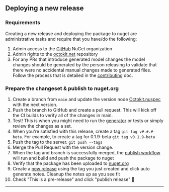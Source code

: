 ## Deploying a new release

### Requirements

Creating a new release and deploying the package to nuget are administrative tasks and require that you have/do the following:
1. Admin access to the [GitHub](https://www.nuget.org/profiles/GitHub) NuGet organization
2. Admin rights to the [octokit.net](https://github.com/octokit/octokit.net) repository
3. For any PRs that introduce generated model changes the model changes should be generated by the person releasing to validate that there were no accidental manual changes made to generated files.  Follow the process that is detailed in the [contributing](contributing.md) doc.

### Prepare the changeset & publish to nuget.org

1. Create a branch from `main` and update the version node [Octokit.nuspec](https://github.com/RiversideValley/Octokit/blob/main/Octokit.nuspec) with the next version.
2. Push the branch to GitHub and create a pull request. This will kick off the CI builds to verify all of the changes in main.
3. Test!  This is when you might need to run the [generator](contributing.md) or tests or simply review the changes as a set.
4. When you're satisfied with this release, create a tag `git tag v#.#.#-beta`. For example, to create a tag for 0.1.9-beta
`git tag v0.1.9-beta`
5. Push the tag to the server. `git push --tags`
6. Merge the Pull Request with the version change.
7. When the tag and branch is successfully merged, the [publish workflow](https://github.com/RiversideValley/Octokit/actions/workflows/dotnetcore.yml) will run and build and push the package to nuget
8. Verify that the package has been uploaded to [nuget.org](https://www.nuget.org/packages/Octokit/)
9. Create a [new release](https://github.com/RiversideValley/Octokit/releases/new) using the tag you just created and click auto generate notes.  Cleanup the notes up as you see fit
10. Check "This is a pre-release" and click "publish release" 🎉


---
